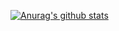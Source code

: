 [![Anurag's github stats](https://github-readme-stats.vercel.app/api?username=zhaofutao&theme=synthwave)](https://github.com/anuraghazra/github-readme-stats)
